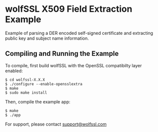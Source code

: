 # wolfSSL X509 Field Extraction Example

Example of parsing a DER encoded self-signed certificate and extracting
public key and subject name information.

## Compiling and Running the Example

To compile, first build wolfSSL with the OpenSSL compatibilty layer enabled:

```
$ cd wolfssl-X.X.X
$ ./configure --enable-opensslextra
$ make
$ sudo make install
```

Then, compile the example app:

```
$ make
$ ./app
```

For support, please contact support@wolfssl.com
